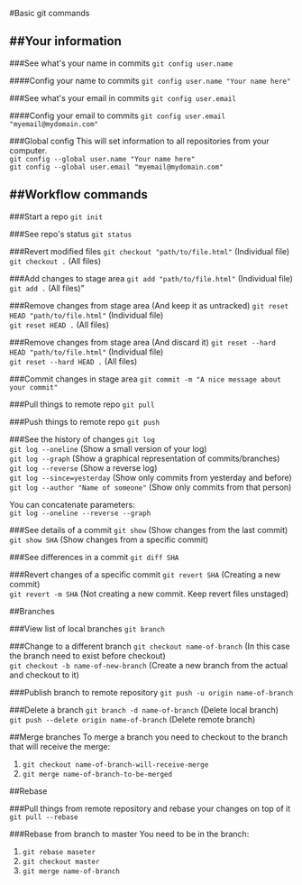 #Basic git commands

##Your information
---
###See what's your name in commits
`git config user.name`

####Config your name to commits
`git config user.name "Your name here"`

###See what's your email in commits
`git config user.email`

####Config your email to commits
`git config user.email "myemail@mydomain.com"`

###Global config
This will set information to all repositories from your computer.  
`git config --global user.name "Your name here"`  
`git config --global user.email "myemail@mydomain.com"`  

##Workflow commands
---
###Start a repo
`git init`

###See repo's status
`git status`

###Revert modified files
`git checkout "path/to/file.html"` (Individual file)  
`git checkout .` (All files)  

###Add changes to stage area
`git add "path/to/file.html"` (Individual file)  
`git add .` (All files)"  

###Remove changes from stage area (And keep it as untracked)
`git reset HEAD "path/to/file.html"` (Individual file)   
`git reset HEAD .` (All files)  

###Remove changes from stage area (And discard it)
`git reset --hard HEAD "path/to/file.html"` (Individual file)   
`git reset --hard HEAD .` (All files)  


###Commit changes in stage area
`git commit -m "A nice message about your commit"`

###Pull things to remote repo
`git pull`

###Push things to remote repo
`git push`

###See the history of changes
`git log`  
`git log --oneline` (Show a small version of your log)  
`git log --graph` (Show a graphical representation of commits/branches)  
`git log --reverse` (Show a reverse log)  
`git log --since=yesterday` (Show only commits from yesterday and before)  
`git log --author "Name of someone"` (Show only commits from that person) 

You can concatenate parameters:  
`git log --oneline --reverse --graph`

###See details of a commit
`git show` (Show changes from the last commit)  
`git show SHA` (Show changes from a specific commit)

###See differences in a commit
`git diff SHA`

###Revert changes of a specific commit
`git revert SHA` (Creating a new commit)  
`git revert -m SHA` (Not creating a new commit. Keep revert files unstaged)  

##Branches

###View list of local branches
`git branch`  

###Change to a different branch
`git checkout name-of-branch` (In this case the branch need to exist before checkout)  
`git checkout -b name-of-new-branch` (Create a new branch from the actual and checkout to it)   

###Publish branch to remote repository
`git push -u origin name-of-branch`

###Delete a branch
`git branch -d name-of-branch` (Delete local branch)  
`git push --delete origin name-of-branch` (Delete remote branch) 

##Merge branches
To merge a branch you need to checkout to the branch that will receive the merge:  
1. `git checkout name-of-branch-will-receive-merge`  
2. `git merge name-of-branch-to-be-merged`  

##Rebase

###Pull things from remote repository and rebase your changes on top of it
`git pull --rebase`

###Rebase from branch to master
You need to be in the branch:  
1. `git rebase maseter`  
2. `git checkout master`  
3. `git merge name-of-branch`  
